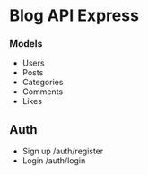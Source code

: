 # Blog API Express

### Models

- Users
- Posts
- Categories
- Comments
- Likes

## Auth 
- Sign up /auth/register
- Login /auth/login

